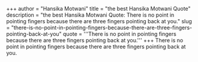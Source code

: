 +++
author = "Hansika Motwani"
title = "the best Hansika Motwani Quote"
description = "the best Hansika Motwani Quote: There is no point in pointing fingers because there are three fingers pointing back at you."
slug = "there-is-no-point-in-pointing-fingers-because-there-are-three-fingers-pointing-back-at-you"
quote = '''There is no point in pointing fingers because there are three fingers pointing back at you.'''
+++
There is no point in pointing fingers because there are three fingers pointing back at you.
